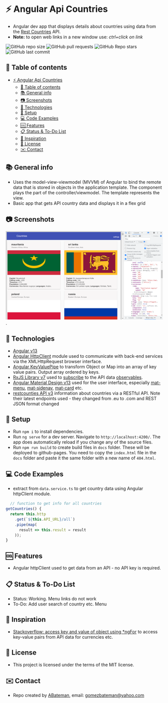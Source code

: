 # :zap: Angular Api Countries

* Angular dev app that displays details about countries using data from the [Rest Countries](https://restcountries.eu/) API.
* **Note:** to open web links in a new window use: _ctrl+click on link_

![GitHub repo size](https://img.shields.io/github/repo-size/AndrewJBateman/angular-api-countries?style=plastic)
![GitHub pull requests](https://img.shields.io/github/issues-pr/AndrewJBateman/angular-api-countries?style=plastic)
![GitHub Repo stars](https://img.shields.io/github/stars/AndrewJBateman/angular-api-countries?style=plastic)
![GitHub last commit](https://img.shields.io/github/last-commit/AndrewJBateman/angular-api-countries?style=plastic)

## :page_facing_up: Table of contents

* [:zap: Angular Api Countries](#zap-angular-api-countries)
  * [:page_facing_up: Table of contents](#page_facing_up-table-of-contents)
  * [:books: General info](#books-general-info)
  * [:camera: Screenshots](#camera-screenshots)
  * [:signal_strength: Technologies](#signal_strength-technologies)
  * [:floppy_disk: Setup](#floppy_disk-setup)
  * [:computer: Code Examples](#computer-code-examples)
  * [:cool: Features](#cool-features)
  * [:clipboard: Status & To-Do List](#clipboard-status--to-do-list)
  * [:clap: Inspiration](#clap-inspiration)
  * [:file_folder: License](#file_folder-license)
  * [:envelope: Contact](#envelope-contact)

## :books: General info

* Uses the model-view-viewmodel (MVVM) of Angular to bind the remote data that is stored in objects in the application template. The component plays the part of the controller/viewmodel. The template represents the view.
* Basic app that gets API country data and displays it in a flex grid

## :camera: Screenshots

![Example screenshot](./img/apigrid.png).

## :signal_strength: Technologies

* [Angular v13](https://angular.io/)
* [Angular HttpClient](https://angular.io/guide/http) module used to communicate with back-end services via the XMLHttpRequest browser interface.
* [Angular KeyValuePipe](https://angular.io/api/common/KeyValuePipe) to transform Object or Map into an array of key value pairs. Output array ordered by keys.
* [RxJS Library v7](https://angular.io/guide/rx-library) used to [subscribe](http://reactivex.io/documentation/operators/subscribe.html) to the API data [observables](http://reactivex.io/documentation/observable.html).
* [Angular Material Design v13](https://material.angular.io/) used for the user interface, especially [mat-menu](https://material.angular.io/components/menu/overview), [mat-sidenav](https://material.angular.io/components/sidenav/overview), [mat-card](https://material.angular.io/components/card/overview) etc.
* [restcounties API v3](https://restcountries.com/) information about countries via a RESTful API. Note their latest endpoints used - they changed from .eu to .com and REST JSON format changed

## :floppy_disk: Setup

* Run `npm i` to install dependencies.
* Run `ng serve` for a dev server. Navigate to `http://localhost:4200/`. The app does automatically reload if you change any of the source files.
* Run `npm run build` to create build files in `docs` folder. These will be deployed to github-pages. You need to copy the `index.html` file in the `docs` folder and paste it the same folder with a new name of `404.html`.

## :computer: Code Examples

* extract from `data.service.ts` to get country data using Angular httpClient module.

```typescript
  // function to get info for all countries
getCountries() {
  return this.http
    .get(`${this.API_URL}/all`)
    .pipe(map(
      result => this.result = result
    ));
}
```

## :cool: Features

* Angular httpClient used to get data from an API - no API key is required.

## :clipboard: Status & To-Do List

* Status: Working. Menu links do not work
* To-Do: Add user search of country etc. Menu

## :clap: Inspiration

* [Stackoverflow: access key and value of object using *ngFor](https://stackoverflow.com/questions/35534959/access-key-and-value-of-object-using-ngfor) to access key-value pairs from API data for currencies etc.

## :file_folder: License

* This project is licensed under the terms of the MIT license.

## :envelope: Contact

* Repo created by [ABateman](https://github.com/AndrewJBateman), email: gomezbateman@yahoo.com
